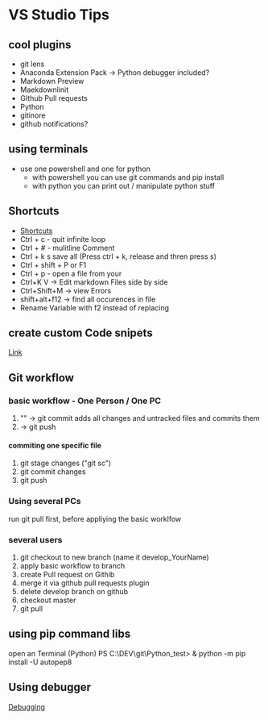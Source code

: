 # VS Studio Tips

## cool plugins

- git lens
- Anaconda Extension Pack -> Python debugger included?
- Markdown Preview
- Maekdownlinit
- GIthub Pull requests
- Python
- gitinore
- github notifications?

## using terminals

- use one powershell and one for python
  - with powershell you can use git commands and pip install
  - with python you can print out / manipulate python stuff

## Shortcuts

- [Shortcuts](https://www.microsoft.com/germany/techwiese/know-how/visual-studio-code-keyboard-shortcuts)
- Ctrl + c - quit infinite loop
- Ctrl + # - mulitline Comment
- Ctrl + k  s save all (Press ctrl + k, release and thren press s)
- Ctrl + shift +  P or F1
- Ctrl + p - open a file from your
- Ctrl+K V -> Edit markdown Files side by side
- Ctrl+Shift+M -> view Errors
- shift+alt+f12 -> find all occurences in file
- Rename Variable with f2 instead of replacing

## create custom Code snipets

[Link](https://code.visualstudio.com/docs/editor/userdefinedsnippets)

## Git workflow

### basic workflow - One Person / One PC

1. "" -> git commit
    adds all changes and untracked files and commits them
2. -> git push

#### commiting one specific file

1. git stage changes ("git sc")
2. git commit changes
3. git push

### Using several PCs

run git pull first, before appliying the basic worklfow

### several users

1. git checkout to new branch (name it develop_YourName)
2. apply basic workflow to branch
3. create Pull request on Githib
4. merge it via github pull requests plugin
5. delete develop branch on github
6. checkout master
7. git pull

## using pip command libs

open an Terminal (Python)
PS C:\DEV\git\Python_test> & python -m pip install -U autopep8

## Using debugger

[Debugging](https://code.visualstudio.com/Docs/editor/debugging)
